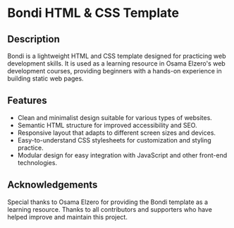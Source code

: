 # Bondi HTML & CSS Template

## Description
Bondi is a lightweight HTML and CSS template designed for practicing web development skills. It is used as a learning resource in Osama Elzero's web development courses, providing beginners with a hands-on experience in building static web pages.

## Features
- Clean and minimalist design suitable for various types of websites.
- Semantic HTML structure for improved accessibility and SEO.
- Responsive layout that adapts to different screen sizes and devices.
- Easy-to-understand CSS stylesheets for customization and styling practice.
- Modular design for easy integration with JavaScript and other front-end technologies.

## Acknowledgements
Special thanks to Osama Elzero for providing the Bondi template as a learning resource.
Thanks to all contributors and supporters who have helped improve and maintain this project.


